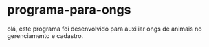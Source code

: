 # programa-para-ongs
olá, este programa foi desenvolvido para auxiliar ongs de animais no gerenciamento e cadastro.
